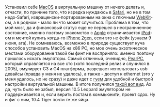 Установил себе <a href="http://www.apple.com/macosx/">MacOS</a> в виртуальную машину от нечего делать и, отчасти, по причине того, что изредка нуждаюсь в <a href="http://www.apple.com/safari/">Safari</a>, но не в том недо-Safari, извращенски-портированным на окна с глючным <a href="http://webkit.org/">WebKit</a>-ом, а в родном - мало ли что может случиться. Проблема в том, что мой мозг, да и финансовый статус еще не перешел в неограниченное состояние, именно поэтому знакомство с <a href="http://www.apple.com/">Apple</a> ограничивается <a href="http://www.apple.com/ipodnano/">iPod</a>-ом и мечтой купить когда-то <a href="http://www.macrumors.com/iphone/">iPhone 2gen</a>, если это не фейк (узнаем 9 июня, ага). Не сомневаюсь, возможно в природе существует куча способов установить MacOS на x86 PC, но мое очень экзотическое местами оборудование такой бы финт не восприняло: именно поэтому пришлось искать эмуляторы. Самый отличный, очевидно, <a href="http://pearpc.net/">PearPC</a>, который справляется на все сто (хотя последний релиз и случился в 2005), эмулирует G3 и G4 платформы, разрешает использовать usb девайсы (правда у меня не удалось), а также - доступ к ethernet (это у меня удалось, но не сразу) и даже идет с <a href="http://pearpc.net/pearpc_net_package.php">гуем</a> для удобной и быстрой настройки виртуальной машины. В итоге получился <a href="/media/pictures/macos_pearpc.jpg">такой вот вид</a>. Ах да, чуть было не забыл, версия 10.5 Leopard эмулятором не поддерживается и, если верить постам в коммьюнити, проект сдох. Ну и фиг с ним, 10.4 Tiger почти те же яйца.